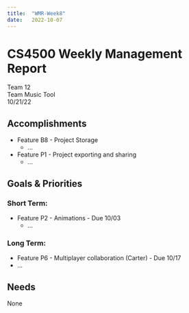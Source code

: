 ```yaml
---
title:  "WMR-Week8"
date:   2022-10-07
---
```

# CS4500 Weekly Management Report

Team 12 \
Team Music Tool \
10/21/22

## Accomplishments

- Feature B8 - Project Storage
  - ...
- Feature P1 - Project exporting and sharing
  - ...

## Goals & Priorities

### Short Term:
- Feature P2 - Animations - Due 10/03
  - ...

### Long Term:
  - Feature P6 - Multiplayer collaboration (Carter) - Due 10/17
  - ...

## Needs

None
